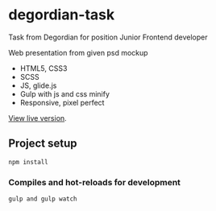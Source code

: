 # degordian-task
Task from Degordian for position Junior Frontend developer

Web presentation from given psd mockup

* HTML5, CSS3
* SCSS
* JS, glide.js
* Gulp with js and css minify
* Responsive, pixel perfect

[View live version](https://mutko.github.io/degordian-task/).

## Project setup
```
npm install
```

### Compiles and hot-reloads for development
```
gulp and gulp watch
```
